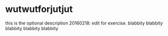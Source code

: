 # wutwutforjutjut
this is the optional description
20160218: edit for exercise.
blabbity blabbity blabbity blabbity blabbity 
